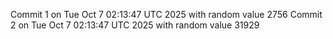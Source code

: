 Commit 1 on Tue Oct  7 02:13:47 UTC 2025 with random value 2756
Commit 2 on Tue Oct  7 02:13:47 UTC 2025 with random value 31929
